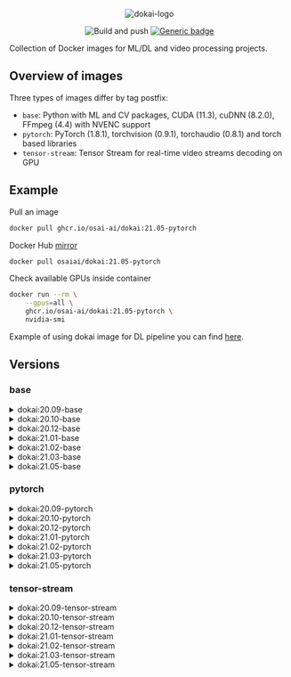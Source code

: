<div align="center">

![dokai-logo](https://raw.githubusercontent.com/osai-ai/dokai/master/pics/dokai-logo.png)

![Build and push](https://github.com/osai-ai/dokai/workflows/Build%20and%20push/badge.svg)
[![Generic badge](https://img.shields.io/badge/License-MIT-<COLOR>.svg)](https://shields.io/)

</div>

Collection of Docker images for ML/DL and video processing projects. 

## Overview of images

Three types of images differ by tag postfix:

* `base`: Python with ML and CV packages, CUDA (11.3), cuDNN (8.2.0), FFmpeg (4.4) with NVENC support
* `pytorch`: PyTorch (1.8.1), torchvision (0.9.1), torchaudio (0.8.1) and torch based libraries
* `tensor-stream`: Tensor Stream for real-time video streams decoding on GPU 

## Example

Pull an image 
```Bash
docker pull ghcr.io/osai-ai/dokai:21.05-pytorch
```

Docker Hub [mirror](https://hub.docker.com/r/osaiai/dokai/tags)
```bash
docker pull osaiai/dokai:21.05-pytorch
```

Check available GPUs inside container
```bash
docker run --rm \
    --gpus=all \
    ghcr.io/osai-ai/dokai:21.05-pytorch \
    nvidia-smi
```

Example of using dokai image for DL pipeline you can find [here](https://github.com/osai-ai/dokai/tree/master/example).

## Versions 

### base

<details><summary>dokai:20.09-base</summary>
<p>

[ghcr.io/osai-ai/dokai:20.09-base](https://github.com/orgs/osai-ai/packages/container/dokai/89195)

FFmpeg (release/4.3), nv-codec-headers (sdk/9.1)  
Python (3.6.9)  

pip==20.2.3  
setuptools==50.3.0  
packaging==20.4  
numpy==1.19.2  
opencv-python==4.4.0.42  
scipy==1.5.2  
matplotlib==3.3.2  
pandas==1.1.2  
notebook==6.1.4  
scikit-learn==0.23.2  
scikit-image==0.17.2  
albumentations==0.4.6  
Cython==0.29.21  
Pillow==7.2.0  
trafaret-config==2.0.2  
pyzmq==19.0.2  
librosa==0.8.0  
psutil==5.7.2  
dataclasses==0.7  

</p>
</details>

<details><summary>dokai:20.10-base</summary>
<p>

[ghcr.io/osai-ai/dokai:20.10-base](https://github.com/orgs/osai-ai/packages/container/dokai/176382)

FFmpeg (release/4.3), nv-codec-headers (sdk/9.1)  
Python (3.6.9)  

pip==20.2.4  
setuptools==50.3.2  
packaging==20.4  
numpy==1.19.2  
opencv-python==4.4.0.44  
scipy==1.5.3  
matplotlib==3.3.2  
pandas==1.1.3  
notebook==6.1.4  
scikit-learn==0.23.2  
scikit-image==0.17.2  
albumentations==0.5.0  
Cython==0.29.21  
Pillow==8.0.0  
trafaret-config==2.0.2  
pyzmq==19.0.2  
librosa==0.8.0  
psutil==5.7.2  
dataclasses==0.7  
pydantic==1.6.1  
requests==2.24.0 

</p>
</details>

<details><summary>dokai:20.12-base</summary>
<p>

[ghcr.io/osai-ai/dokai:20.12-base](https://github.com/orgs/osai-ai/packages/container/dokai/623505)

CUDA (11.1), cuDNN (8.0.5)  
FFmpeg (release/4.3), nv-codec-headers (sdk/9.1)  
Python (3.8.5)  

pip==20.3.3  
setuptools==51.0.0  
packaging==20.8  
numpy==1.19.4  
opencv-python==4.4.0.46  
scipy==1.5.4  
matplotlib==3.3.3  
pandas==1.1.5  
notebook==6.1.5  
scikit-learn==0.23.2  
scikit-image==0.18.0  
albumentations==0.5.2  
Cython==0.29.21  
Pillow==8.0.1  
trafaret-config==2.0.2  
pyzmq==20.0.0  
librosa==0.8.0  
psutil==5.8.0  
pydantic==1.7.3  
requests==2.25.1  

</p>
</details>

<details><summary>dokai:21.01-base</summary>
<p>

[ghcr.io/osai-ai/dokai:21.01-base](https://github.com/orgs/osai-ai/packages/container/dokai/858256)

CUDA (11.1.1), cuDNN (8.0.5)  
FFmpeg (release/4.3), nv-codec-headers (sdk/10.0)  
Python (3.8.5)  

pip==20.3.3  
setuptools==51.3.3  
packaging==20.8  
numpy==1.19.5  
opencv-python==4.5.1.48  
scipy==1.6.0  
matplotlib==3.3.3  
pandas==1.2.0  
notebook==6.2.0  
scikit-learn==0.24.1  
scikit-image==0.18.1  
albumentations==0.5.2  
Cython==0.29.21  
Pillow==8.1.0  
trafaret-config==2.0.2  
pyzmq==21.0.1  
librosa==0.8.0  
psutil==5.8.0  
pydantic==1.7.3  
requests==2.25.1  

</p>
</details>

<details><summary>dokai:21.02-base</summary>
<p>

[ghcr.io/osai-ai/dokai:21.02-base](https://github.com/orgs/osai-ai/packages/container/dokai/1242092)

CUDA (11.2.1), cuDNN (8.1.0)  
FFmpeg (release/4.3), nv-codec-headers (sdk/10.0)  
Python (3.8.5)  

pip==21.0.1  
setuptools==53.0.0  
packaging==20.9  
numpy==1.20.1  
opencv-python==4.5.1.48  
scipy==1.6.1  
matplotlib==3.3.4  
pandas==1.2.2  
scikit-learn==0.24.1  
scikit-image==0.18.1  
Pillow==8.1.0  
librosa==0.8.0  
albumentations==0.5.2  
pyzmq==22.0.3  
Cython==0.29.22  
numba==0.52.0  
requests==2.25.1  
psutil==5.8.0  
trafaret-config==2.0.2  
pydantic==1.7.3  
PyYAML==5.4.1  
notebook==6.2.0  
ipywidgets==7.6.3  
tqdm==4.57.0  
pytest==6.2.2  
mypy==0.812  
flake8==3.8.4  

</p>
</details>

<details><summary>dokai:21.03-base</summary>
<p>

[ghcr.io/osai-ai/dokai:21.03-base](https://github.com/orgs/osai-ai/packages/container/dokai/1661596)

CUDA (11.2.2), cuDNN (8.1.1)  
FFmpeg (release/4.4), nv-codec-headers (sdk/10.0)  
Python (3.8.5)  

pip==21.0.1  
setuptools==54.2.0  
packaging==20.9  
numpy==1.20.1  
opencv-python==4.5.1.48  
scipy==1.6.1  
matplotlib==3.3.4  
pandas==1.2.3  
scikit-learn==0.24.1  
scikit-image==0.18.1  
Pillow==8.1.2  
librosa==0.8.0  
albumentations==0.5.2  
pyzmq==22.0.3  
Cython==0.29.22  
numba==0.53.0  
requests==2.25.1  
psutil==5.8.0  
trafaret-config==2.0.2  
pydantic==1.8.1  
PyYAML==5.4.1  
notebook==6.3.0  
ipywidgets==7.6.3  
tqdm==4.59.0  
pytest==6.2.2  
mypy==0.812  
flake8==3.9.0  

</p>
</details>

<details><summary>dokai:21.05-base</summary>
<p>

[ghcr.io/osai-ai/dokai:21.05-base](https://github.com/orgs/osai-ai/packages/container/dokai/2467512?tag=21.05-base)

CUDA (11.3), cuDNN (8.2.0)  
FFmpeg (release/4.4), nv-codec-headers (sdk/10.0)  
Python (3.8.5)  

pip==21.1.1  
setuptools==56.2.0  
packaging==20.9  
numpy==1.20.3  
opencv-python==4.5.2.52  
scipy==1.6.3  
matplotlib==3.4.2  
pandas==1.2.4  
scikit-learn==0.24.2  
scikit-image==0.18.1  
Pillow==8.2.0  
librosa==0.8.0  
albumentations==0.5.2  
pyzmq==22.0.3  
Cython==0.29.23  
numba==0.53.1  
requests==2.25.1  
psutil==5.8.0  
trafaret-config==2.0.2  
pydantic==1.8.1  
PyYAML==5.4.1  
notebook==6.3.0  
ipywidgets==7.6.3  
tqdm==4.60.0  
pytest==6.2.4  
mypy==0.812  
flake8==3.9.2  

</p>
</details>

### pytorch

<details><summary>dokai:20.09-pytorch</summary>
<p>

[ghcr.io/osai-ai/dokai:20.09-pytorch](https://github.com/orgs/osai-ai/packages/container/dokai/89197)

additionally to `dokai:20.09-base`:

torch==1.6.0  
torchvision==0.7.0  
pytorch-argus==0.1.2  
timm==0.2.1  
apex (master)  

</p>
</details>

<details><summary>dokai:20.10-pytorch</summary>
<p>

[ghcr.io/osai-ai/dokai:20.10-pytorch](https://github.com/orgs/osai-ai/packages/container/dokai/176388)

additionally to `dokai:20.10-base`:

torch==1.6.0  
torchvision==0.7.0  
pytorch-argus==0.1.2  
timm==0.2.1  
apex (master)  

</p>
</details>

<details><summary>dokai:20.12-pytorch</summary>
<p>

[ghcr.io/osai-ai/dokai:20.12-pytorch](https://github.com/orgs/osai-ai/packages/container/dokai/623509)

additionally to `dokai:20.12-base`:

torch==1.7.1 (source, v1.7.1 tag)  
torchvision==0.8.2 (source, v0.8.2 tag)  
pytorch-argus==0.2.0  
timm==0.3.2  
kornia==0.4.1  
apex (source, master branch)  

</p>
</details>

<details><summary>dokai:21.01-pytorch</summary>
<p>

[ghcr.io/osai-ai/dokai:21.01-pytorch](https://github.com/orgs/osai-ai/packages/container/dokai/858271)

additionally to `dokai:21.01-base`:

torch==1.8.0a0+4aea007 (source, master branch)  
torchvision==0.8.2 (source, v0.8.2 tag)  
pytorch-argus==0.2.0  
timm==0.3.4  
kornia==0.4.1  
apex (source, master branch)  

</p>
</details>

<details><summary>dokai:21.02-pytorch</summary>
<p>

[ghcr.io/osai-ai/dokai:21.02-pytorch](https://github.com/orgs/osai-ai/packages/container/dokai/1242106)

additionally to `dokai:21.02-base`:

torch==1.9.0a0+c2b9283 (source, master branch)  
torchvision==0.8.2 (source, v0.8.2 tag)  
pytorch-argus==0.2.0  
timm==0.4.4 (source, master branch)  
kornia==0.4.1  
pretrainedmodels==0.7.4  
efficientnet-pytorch==0.7.0  
segmentation-models-pytorch==0.1.3  
apex (source, master branch)  

</p>
</details>

<details><summary>dokai:21.03-pytorch</summary>
<p>

[ghcr.io/osai-ai/dokai:21.03-pytorch](https://github.com/orgs/osai-ai/packages/container/dokai/1661643)

additionally to `dokai:21.03-base`:

torch==1.8.0 (source, v1.8.0 tag)  
torchvision==0.9.0 (source, v0.9.0 tag)  
torchaudio==0.8.0 (source, v0.8.0 tag)  
pytorch-argus==0.2.1  
timm==0.4.5  
kornia==0.5.0  
pretrainedmodels==0.7.4  
efficientnet-pytorch==0.7.0  
segmentation-models-pytorch==0.1.3  
apex (source, master branch)  

</p>
</details>

<details><summary>dokai:21.05-pytorch</summary>
<p>

[ghcr.io/osai-ai/dokai:21.05-pytorch](https://github.com/orgs/osai-ai/packages/container/dokai/2467547?tag=21.05-pytorch)

additionally to `dokai:21.05-base`:

torch==1.8.1 (source, v1.8.1 tag)  
torchvision==0.9.1 (source, v0.9.1 tag)  
torchaudio==0.8.1 (source, v0.8.1 tag)  
pytorch-argus==0.2.1  
timm==0.4.8 (source, master branch)  
kornia==0.5.1  
pretrainedmodels==0.7.4  
efficientnet-pytorch==0.7.1  
segmentation-models-pytorch==0.1.3  
apex (source, master branch)  

</p>
</details>


### tensor-stream

<details><summary>dokai:20.09-tensor-stream</summary>
<p>

[ghcr.io/osai-ai/dokai:20.09-tensor-stream](https://github.com/orgs/osai-ai/packages/container/dokai/89200)

additionally to `dokai:20.09-pytorch`:

tensor-stream==0.4.6 (dev)  

</p>
</details>

<details><summary>dokai:20.10-tensor-stream</summary>
<p>

[ghcr.io/osai-ai/dokai:20.10-tensor-stream](https://github.com/orgs/osai-ai/packages/container/dokai/176389)

additionally to `dokai:20.10-pytorch`:

tensor-stream==0.4.6 (dev)  

</p>
</details>

<details><summary>dokai:20.12-tensor-stream</summary>
<p>

[ghcr.io/osai-ai/dokai:20.12-tensor-stream](https://github.com/orgs/osai-ai/packages/container/dokai/623510)

additionally to `dokai:20.12-pytorch`:

tensor-stream==0.4.6 (source, dev branch) 

</p>
</details>

<details><summary>dokai:21.01-tensor-stream</summary>
<p>

[ghcr.io/osai-ai/dokai:21.01-tensor-stream](https://github.com/orgs/osai-ai/packages/container/dokai/858272)

additionally to `dokai:21.01-pytorch`:

tensor-stream==0.4.6 (source, dev branch) 

</p>
</details>

<details><summary>dokai:21.02-tensor-stream</summary>
<p>

[ghcr.io/osai-ai/dokai:21.02-tensor-stream](https://github.com/orgs/osai-ai/packages/container/dokai/1242107)

additionally to `dokai:21.02-pytorch`:

tensor-stream==0.4.6 (source, dev branch)  

</p>
</details>

<details><summary>dokai:21.03-tensor-stream</summary>
<p>

[ghcr.io/osai-ai/dokai:21.03-tensor-stream](https://github.com/orgs/osai-ai/packages/container/dokai/1661648)

additionally to `dokai:21.03-pytorch`:

tensor-stream==0.4.6 (source, dev branch)  

</p>
</details>

<details><summary>dokai:21.05-tensor-stream</summary>
<p>

[ghcr.io/osai-ai/dokai:21.05-tensor-stream](https://github.com/orgs/osai-ai/packages/container/dokai/2467549?tag=21.05-tensor-stream)

additionally to `dokai:21.05-pytorch`:

tensor-stream==0.4.6 (source, dev branch)  

</p>
</details>
